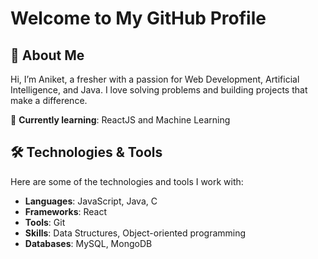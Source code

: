 # Welcome to My GitHub Profile

## 👋 About Me
Hi, I’m Aniket, a fresher with a passion for Web Development, Artificial Intelligence, and Java. I love solving problems and building projects that make a difference.

🌱 **Currently learning**: ReactJS and Machine Learning

## 🛠️ Technologies & Tools
Here are some of the technologies and tools I work with:

- **Languages**: JavaScript, Java, C  
- **Frameworks**: React  
- **Tools**: Git  
- **Skills**: Data Structures, Object-oriented programming
- **Databases**: MySQL, MongoDB
